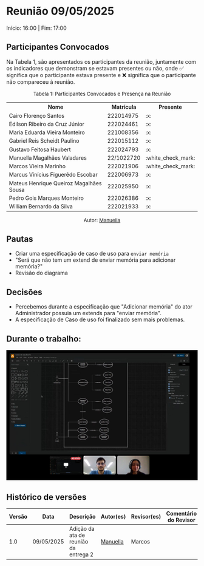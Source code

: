 # Reunião 09/05/2025

Início: 16:00 | Fim: 17:00

## Participantes Convocados

Na Tabela 1, são apresentados os participantes da reunião, juntamente com os indicadores que demonstram se estavam presentes ou não, onde :white_check_mark: significa que o participante estava presente e :x: significa que o participante não compareceu à reunião.

<center>

<font size="2">Tabela 1: Participantes Convocados e Presença na Reunião</font>

<table align="center">
  <tr>
    <th>Nome</th><th>Matrícula</th><th>Presente</th>
  </tr>
  <tr><td>Cairo Florenço Santos</td><td>222014975</td><td>:x:</td></tr>
  <tr><td>Edilson Ribeiro da Cruz Júnior</td><td>222024461</td><td>:x:</td></tr>
  <tr><td>Maria Eduarda Vieira Monteiro</td><td>221008356</td><td>:x:</td></tr>
  <tr><td>Gabriel Reis Scheidt Paulino</td><td>222015112</td><td>:x:</td></tr>
  <tr><td>Gustavo Feitosa Haubert</td><td>222024793</td><td>:x:</td></tr>
  <tr><td>Manuella Magalhães Valadares</td><td>22/1022720</td><td>:white_check_mark:</td></tr>
  <tr><td>Marcos Vieira Marinho</td><td>222021906</td><td>:white_check_mark:</td></tr>
  <tr><td>Marcus Vinícius Figuerêdo Escobar</td><td>222006973</td><td>:x:</td></tr>
  <tr><td>Mateus Henrique Queiroz Magalhães Sousa</td><td>222025950</td><td>:x:</td></tr>
  <tr><td>Pedro Gois Marques Monteiro</td><td>222026386</td><td>:x:</td></tr>
  <tr><td>William Bernardo da Silva</td><td>222021933</td><td>:x:</td></tr>
</table>

<font size="2">Autor: [Manuella](https://github.com/manuvaladares)</font>

</center>

## Pautas

- Criar uma especificação de caso de uso para `enviar memória`
- "Será que não tem um extend de enviar memória para adicionar memória?"
- Revisão do diagrama

## Decisões

- Percebemos durante a especificação que "Adicionar memória" do ator Administrador possuia um extends para "enviar memória".
- A especificação de Caso de uso foi finalizado sem mais problemas.

## Durante o trabalho:
![Tela de trabalho durante a reunião](../assets/reuniao8.jpeg)


## Histórico de versões

| Versão | Data       | Descrição                             | Autor(es)       | Revisor(es)    | Comentário do Revisor |
| ------ | ---------- | ------------------------------------- | --------------- | -------------- | --------------------- |
| 1.0    | 09/05/2025 | Adição da ata de reunião da entrega 2 | [Manuella](https://github.com/manuvaladares)  | Marcos |                       |
